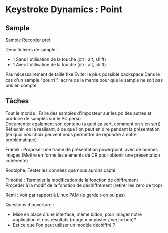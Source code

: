 # Keystroke Dynamics : Point
## Sample
Sample Recorder prét

Deux fichiers de sample : 

- 1 Sans l'utilisation de la touche (ctrl, alt, shift)
- 1 Avec l'utilisation de la touche (ctrl, alt, shift)

Pas nécessairement de taille fixe
Eviter le plus possible backspace
Dans le cas d'un sample "pourri ": ecrire de la merde pour que le sample ne soit pas pris en compte

## Tâches
Tout le monde : Faire des samples d'imposteur sur les pc des autres et produire de samples sur le PC perso      
Documenter egalement son contenu (a quoi ça sert, comment on s'en sert)   
Réflechir, en la realisant, à ce que l'on peut en dire pendant la présentation (en quoi nos choix peuvent nous permettre de répondre à notre problèmatique)

Franek : Proposer une trame de présentation powerpoint, avec de bonnes images (Mettre en forme les elements de CR pour obtenir une présentation cohérente)      

Rodolphe: Tester les données que nous aurons capté.     

Timothé :  Terminier la modification de la fonction de chiffrement      
Proceder à la modif de la fonction de déchiffrement (retirer les zero de trop)

Rémi : Voir par rapport à Linux PAM (le garde t-on ou pas)

Questions d'ouverture :      

- Mise en place d'une interface, même bidon, pour imager notre application et nos résultats (rouge = imposter / vert = bon)?
- Est ce que l'on peut utiliser un modèle déchiffré ? 